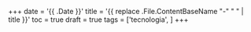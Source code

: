 +++
date = '{{ .Date }}'
title = '{{ replace .File.ContentBaseName "-" " " | title }}'
toc = true
draft = true
tags = ['tecnologia', ]
+++
